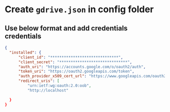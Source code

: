 # Create `gdrive.json` in config folder
## Use below format and add credentials credentials

```json
{
  "installed": {
      "client_id": "******************************",
      "client_secret": "******************************",
      "auth_uri": "https://accounts.google.com/o/oauth2/auth",
      "token_uri": "https://oauth2.googleapis.com/token",
      "auth_provider_x509_cert_url": "https://www.googleapis.com/oauth2/v1/certs",
      "redirect_uris": [
          "urn:ietf:wg:oauth:2.0:oob",
          "http://localhost"
      
  }
}
```





